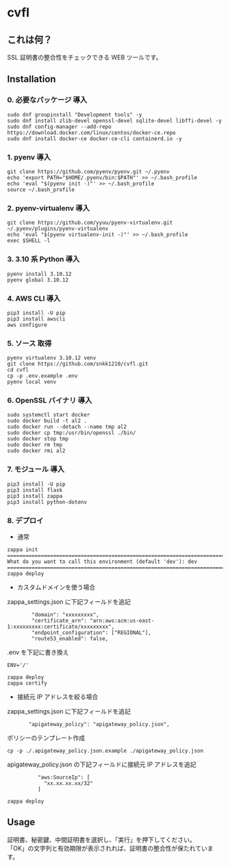 cvfl
=========

## これは何？

SSL 証明書の整合性をチェックできる WEB ツールです。  

## Installation

### 0. 必要なパッケージ 導入

```
sudo dnf groupinstall "Development tools" -y
sudo dnf install zlib-devel openssl-devel sqlite-devel libffi-devel -y
sudo dnf config-manager --add-repo https://download.docker.com/linux/centos/docker-ce.repo
sudo dnf install docker-ce docker-ce-cli containerd.io -y
```

### 1. pyenv 導入

```
git clone https://github.com/pyenv/pyenv.git ~/.pyenv
echo 'export PATH="$HOME/.pyenv/bin:$PATH"' >> ~/.bash_profile
echo 'eval "$(pyenv init -)"' >> ~/.bash_profile
source ~/.bash_profile
```

### 2. pyenv-virtualenv 導入

```
git clone https://github.com/yyuu/pyenv-virtualenv.git ~/.pyenv/plugins/pyenv-virtualenv
echo 'eval "$(pyenv virtualenv-init -)"' >> ~/.bash_profile
exec $SHELL -l
```

### 3. 3.10 系 Python 導入

```
pyenv install 3.10.12
pyenv global 3.10.12
```

### 4. AWS CLI 導入

```
pip3 install -U pip
pip3 install awscli
aws configure
```

### 5. ソース 取得

```
pyenv virtualenv 3.10.12 venv
git clone https://github.com/snkk1210/cvfl.git
cd cvfl
cp -p .env.example .env
pyenv local venv
```

### 6. OpenSSL バイナリ 導入

```
sudo systemctl start docker
sudo docker build -t al2 .
sudo docker run --detach --name tmp al2
sudo docker cp tmp:/usr/bin/openssl ./bin/
sudo docker stop tmp
sudo docker rm tmp
sudo docker rmi al2
```

### 7. モジュール 導入

```
pip3 install -U pip
pip3 install flask
pip3 install zappa
pip3 install python-dotenv
```

### 8. デプロイ

- 通常

```
zappa init
===========================================================================
What do you want to call this environment (default 'dev'): dev
===========================================================================
zappa deploy
````

- カスタムドメインを使う場合

zappa_settings.json に下記フィールドを追記
```
        "domain": "xxxxxxxxx",
        "certificate_arn": "arn:aws:acm:us-east-1:xxxxxxxxx:certificate/xxxxxxxxx",
        "endpoint_configuration": ["REGIONAL"],
        "route53_enabled": false,
```

.env を下記に書き換え
```
ENV='/'
```

```
zappa deploy
zappa certify
```

- 接続元 IP アドレスを絞る場合

zappa_settings.json に下記フィールドを追記
```
       "apigateway_policy": "apigateway_policy.json",
```

ポリシーのテンプレート作成
```
cp -p ./.apigateway_policy.json.example ./apigateway_policy.json
```

apigateway_policy.json の下記フィールドに接続元 IP アドレスを追記
```
          "aws:SourceIp": [
            "xx.xx.xx.xx/32"
          ]
```

```
zappa deploy
```

## Usage

証明書、秘密鍵、中間証明書を選択し、「実行」を押下してください。  
「OK」の文字列と有効期限が表示されれば、証明書の整合性が保たれています。